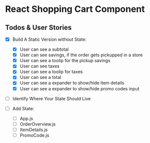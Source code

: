 # React Shopping Cart Component

## Todos & User Stories

- [x] Build A Static Version without State:

  - [x] User can see a subtotal
  - [x] User can see savings, if the order gets pickupped in a store
  - [x] User can see a toolip for the pickup savings
  - [x] User can see taxes
  - [x] User can see a toolip for taxes
  - [x] User can see a total
  - [x] User can see a expander to show/hide item details
  - [x] User can see a expander to show/hide promo codes input

- [ ] Identify Where Your State Should Live

- [ ] Add State:
  - [ ] App.js
  - [ ] OrderOverview.js
  - [ ] ItemDetails.js
  - [ ] PromoCode.js
